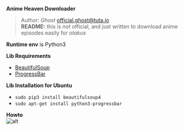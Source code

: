 **Anime Heaven Downloader**  
> Author: *Ghost* [official.ghost@tuta.io](mailto:official.ghost@tuta.io)  
> **README:** this is not official, and just written to download anime episodes easily for *otakus*  

**Runtime env** is Python3  

**Lib Requirements**  
- [BeautifulSoup](https://pypi.python.org/pypi/beautifulsoup4)  
- [ProgressBar](https://pypi.python.org/pypi/progressbar2)  

**Lib Installation for Ubuntu**
- `sudo pip3 install beautifulsoup4`
- `sudo apt-get install python3-progressbar`

**Howto**  
![alt](http://)
